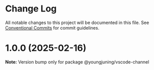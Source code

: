 # Change Log

All notable changes to this project will be documented in this file.
See [Conventional Commits](https://conventionalcommits.org) for commit guidelines.

# 1.0.0 (2025-02-16)

**Note:** Version bump only for package @youngjuning/vscode-channel
